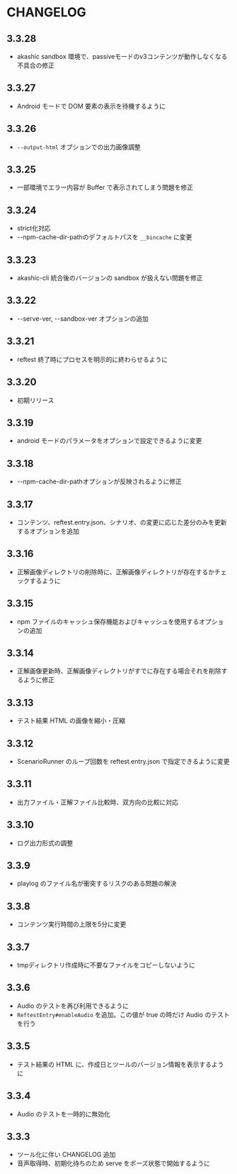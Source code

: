 # CHANGELOG

## 3.3.28

* akashic sandbox 環境で、passiveモードのv3コンテンツが動作しなくなる不具合の修正

## 3.3.27

* Android モードで DOM 要素の表示を待機するように

## 3.3.26

* `--output-html` オプションでの出力画像調整

## 3.3.25

* 一部環境でエラー内容が Buffer で表示されてしまう問題を修正

## 3.3.24

* strict化対応
* --npm-cache-dir-pathのデフォルトパスを `__bincache` に変更

## 3.3.23

* akashic-cli 統合後のバージョンの sandbox が扱えない問題を修正

## 3.3.22

* --serve-ver, --sandbox-ver オプションの追加

## 3.3.21

* reftest 終了時にプロセスを明示的に終わらせるように

## 3.3.20

* 初期リリース

## 3.3.19

* android モードのパラメータをオプションで設定できるように変更

## 3.3.18

* --npm-cache-dir-pathオプションが反映されるように修正

## 3.3.17

* コンテンツ、reftest.entry.json、シナリオ、の変更に応じた差分のみを更新するオプションを追加

## 3.3.16

* 正解画像ディレクトリの削除時に、正解画像ディレクトリが存在するかチェックするように

## 3.3.15

* npm ファイルのキャッシュ保存機能およびキャッシュを使用するオプションの追加

## 3.3.14

* 正解画像更新時、正解画像ディレクトリがすでに存在する場合それを削除するように修正

## 3.3.13

* テスト結果 HTML の画像を縮小・圧縮

## 3.3.12

* ScenarioRunner のループ回数を reftest.entry.json で指定できるように変更

## 3.3.11

* 出力ファイル・正解ファイル比較時、双方向の比較に対応

## 3.3.10

* ログ出力形式の調整

## 3.3.9

* playlog のファイル名が衝突するリスクのある問題の解決

## 3.3.8

* コンテンツ実行時間の上限を5分に変更

## 3.3.7

* tmpディレクトリ作成時に不要なファイルをコピーしないように

## 3.3.6

* Audio のテストを再び利用できるように
* `ReftestEntry#enableAudio` を追加。この値が true の時だけ Audio のテストを行う

## 3.3.5

* テスト結果の HTML に、作成日とツールのバージョン情報を表示するように

## 3.3.4

* Audio のテストを一時的に無効化

## 3.3.3

* ツール化に伴い CHANGELOG 追加
* 音声取得時、初期化待ちのため serve をポーズ状態で開始するように


